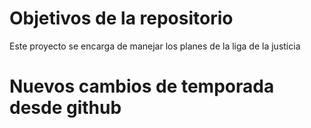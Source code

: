 # Objetivos de la repositorio

Este proyecto se encarga de manejar los planes de la liga de la justicia

# Nuevos cambios de temporada desde github
